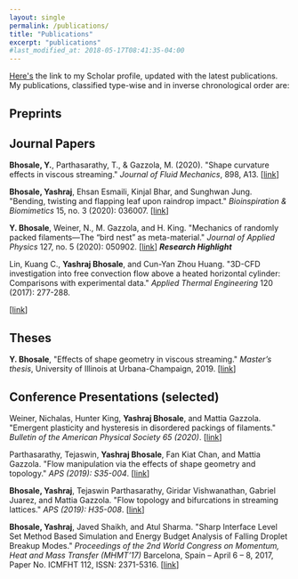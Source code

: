 ```yaml
---
layout: single
permalink: /publications/
title: "Publications"
excerpt: "publications"
#last_modified_at: 2018-05-17T08:41:35-04:00
---
```

[Here's](https://scholar.google.com/citations?user=_yb-ZGYAAAAJ&hl=en&oi=ao)
the link to my Scholar profile, updated with the latest publications. My
publications, classified type-wise and in inverse chronological order are:

## Preprints

## Journal Papers

**Bhosale, Y.**, Parthasarathy, T., & Gazzola, M. (2020).
"Shape curvature effects in viscous streaming."
*Journal of Fluid Mechanics*, 898, A13.
[[link](https://doi.org/10.1017/jfm.2020.404)]

**Bhosale, Yashraj**, Ehsan Esmaili, Kinjal Bhar, and Sunghwan Jung.
"Bending, twisting and flapping leaf upon raindrop impact."
*Bioinspiration & Biomimetics* 15, no. 3 (2020): 036007.
[[link](https://doi.org/10.1088/1748-3190/ab68a8)]

**Y. Bhosale**, Weiner, N., M. Gazzola, and H. King.
"Mechanics of randomly packed filaments—The “bird nest” as meta-material."
*Journal of Applied Physics* 127, no. 5 (2020): 050902.
[[link](https://doi.org/10.1063/1.5132809)] ***Research Highlight***

Lin, Kuang C., **Yashraj Bhosale**, and Cun-Yan Zhou Huang. "3D-CFD investigation into free
convection flow above a heated horizontal cylinder: Comparisons with experimental data."
*Applied Thermal Engineering* 120 (2017): 277-288.
<!-- [[link](https://doi.org/10.1016/j.applthermaleng.2017.03.039)] -->
[[link](/assets/paps/plume.pdf)]

## Theses

**Y. Bhosale**, "Effects of shape geometry in viscous streaming." *Master’s thesis*,
University of Illinois at Urbana-Champaign, 2019.
[[link](https://www.ideals.illinois.edu/handle/2142/106498)]

## Conference Presentations (selected)

Weiner, Nichalas, Hunter King, **Yashraj Bhosale**, and Mattia Gazzola. 
"Emergent plasticity and hysteresis in disordered packings of filaments." 
*Bulletin of the American Physical Society 65 (2020)*.
[[link](http://meetings.aps.org/Meeting/MAR20/Session/F25.5)]

Parthasarathy, Tejaswin, **Yashraj Bhosale**, Fan Kiat Chan, and Mattia Gazzola.
"Flow manipulation via the effects of shape geometry and topology."
*APS (2019): S35-004*.
[[link](https://ui.adsabs.harvard.edu/abs/2019APS..DFDS35004P/abstract)]

**Bhosale, Yashraj**, Tejaswin Parthasarathy, Giridar Vishwanathan, Gabriel Juarez,
and Mattia Gazzola. "Flow topology and bifurcations in streaming lattices."
*APS (2019): H35-008*.
[[link](https://ui.adsabs.harvard.edu/abs/2019APS..DFDH35008B/abstract)]

**Bhosale, Yashraj**, Javed Shaikh, and Atul Sharma. "Sharp Interface Level Set Method 
Based Simulation and Energy Budget Analysis of Falling Droplet Breakup Modes."
*Proceedings of the 2nd World Congress on Momentum, Heat and Mass Transfer (MHMT’17)*
Barcelona, Spain – April 6 – 8, 2017, Paper No. ICMFHT 112, ISSN: 2371-5316.
[[link](https://avestia.com/MHMT2017_Proceedings/files/paper/ICMFHT/ICMFHT_112.pdf)]
